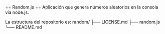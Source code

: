 == Random.js ==
Aplicación que genera números aleatorios en la consola vía node.js.

La estructura del repositorio es:
random/
├── LICENSE.md
├── random.js
└── README.md

